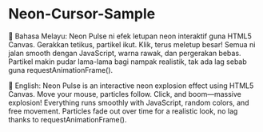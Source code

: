 # Neon-Cursor-Sample

🔹 Bahasa Melayu:
Neon Pulse ni efek letupan neon interaktif guna HTML5 Canvas. Gerakkan tetikus, partikel ikut. Klik, terus meletup besar! Semua ni jalan smooth dengan JavaScript, warna rawak, dan pergerakan bebas. Partikel makin pudar lama-lama bagi nampak realistik, tak ada lag sebab guna requestAnimationFrame().

🔹 English:
Neon Pulse is an interactive neon explosion effect using HTML5 Canvas. Move your mouse, particles follow. Click, and boom—massive explosion! Everything runs smoothly with JavaScript, random colors, and free movement. Particles fade out over time for a realistic look, no lag thanks to requestAnimationFrame().
